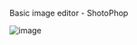 Basic image editor - ShotoPhop

![image](https://github.com/Laurentiu-Marian/Image-Editor/assets/57183392/937ed1d6-1fb2-45c1-91f6-d533d1bc2b63)
